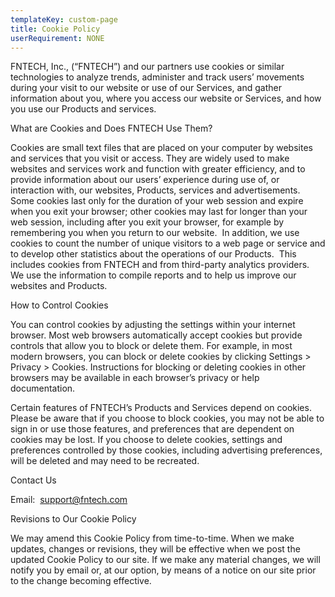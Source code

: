 ```yaml
---
templateKey: custom-page
title: Cookie Policy
userRequirement: NONE
---
```

FNTECH, Inc., (“FNTECH”) and our partners use cookies or similar technologies to analyze trends, administer and track users’ movements during your visit to our website or use of our Services, and gather information about you, where you access our website or Services, and how you use our Products and services.

What are Cookies and Does FNTECH Use Them?

Cookies are small text files that are placed on your computer by websites and services that you visit or access. They are widely used to make websites and services work and function with greater efficiency, and to provide information about our users’ experience during use of, or interaction with, our websites, Products, services and advertisements. Some cookies last only for the duration of your web session and expire when you exit your browser; other cookies may last for longer than your web session, including after you exit your browser, for example by remembering you when you return to our website.  In addition, we use cookies to count the number of unique visitors to a web page or service and to develop other statistics about the operations of our Products.  This includes cookies from FNTECH and from third-party analytics providers.  We use the information to compile reports and to help us improve our websites and Products.

How to Control Cookies

You can control cookies by adjusting the settings within your internet browser. Most web browsers automatically accept cookies but provide controls that allow you to block or delete them. For example, in most modern browsers, you can block or delete cookies by clicking Settings > Privacy > Cookies. Instructions for blocking or deleting cookies in other browsers may be available in each browser’s privacy or help documentation.

Certain features of FNTECH’s Products and Services depend on cookies. Please be aware that if you choose to block cookies, you may not be able to sign in or use those features, and preferences that are dependent on cookies may be lost. If you choose to delete cookies, settings and preferences controlled by those cookies, including advertising preferences, will be deleted and may need to be recreated.

Contact Us

Email:  [support@fntech.com](<>)

Revisions to Our Cookie Policy

We may amend this Cookie Policy from time-to-time. When we make updates, changes or revisions, they will be effective when we post the updated Cookie Policy to our site. If we make any material changes, we will notify you by email or, at our option, by means of a notice on our site prior to the change becoming effective.